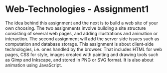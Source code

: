 # Web-Technologies - Assignment1
The idea behind this assignment and the next is to build a web site of your own choosing. The two assignments involve building a site structure consisting of several web pages, and adding illustrations and animation or interaction. The second assignment will add the server side issues such as computation and database storage.  This assignment is about client-side technologies, i.e. ones handled by the browser. That includes HTML for web pages, CSS for style, images created with painting and drawing tools such as Gimp and Inkscape, and stored in PNG or SVG format. It is also about animation using JavaScript.
